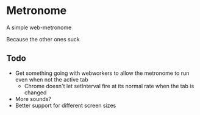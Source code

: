 # Metronome

A simple web-metronome

Because the other ones suck

## Todo

* Get something going with webworkers to allow the metronome to run even when not the active tab
	* Chrome doesn't let setInterval fire at its normal rate when the tab is changed
* More sounds?
* Better support for different screen sizes